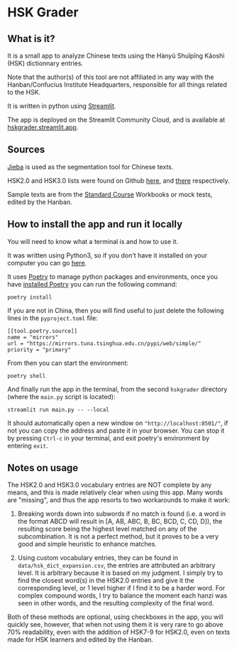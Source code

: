 # HSK Grader

## What is it?

It is a small app to analyze Chinese texts using the Hànyǔ Shuǐpǐng Kǎoshì (HSK) dictionnary entries.

Note that the author(s) of this tool are not affiliated in any way with the Hanban/Confucius Institute Headquarters, responsible for all things related to the HSK.

It is written in python using [Streamlit](https://streamlit.io/).

The app is deployed on the Streamlit Community Cloud, and is available at [hskgrader.streamlit.app](https://hskgrader.streamlit.app/).

## Sources

[Jieba](https://github.com/fxsjy/jieba/tree/master) is used as the segmentation tool for Chinese texts.

HSK2.0 and HSK3.0 lists were found on Github [here](https://github.com/ynot4/hsk-vocabulary/tree/master), and [there](https://github.com/ivankra/hsk30/tree/master) respectively.

Sample texts are from the [Standard Course](https://www.hskstandardcourse.com/) Workbooks or mock tests, edited by the Hanban.

## How to install the app and run it locally

You will need to know what a terminal is and how to use it.

It was written using Python3, so if you don't have it installed on your computer you can go [here](https://realpython.com/installing-python/).

It uses [Poetry](https://python-poetry.org/) to manage python packages and environments, once you have [installed Poetry](https://python-poetry.org/docs/#installation) you can run the following command:

```
poetry install
```

If you are not in China, then you will find useful to just delete the following lines in the `pyproject.toml` file:

```
[[tool.poetry.source]]
name = "mirrors"
url = "https://mirrors.tuna.tsinghua.edu.cn/pypi/web/simple/"
priority = "primary"
```
 
From then you can start the environment:

```
poetry shell
```

And finally run the app in the terminal, from the second `hskgrader` directory (where the `main.py` script is located):

```
streamlit run main.py -- --local 
```

It should automatically open a new window on `"http://localhost:8501/"`, if not you can copy the address and paste it in your browser.
You can stop it by pressing `Ctrl-c` in your terminal, and exit poetry's environment by entering `exit`.

## Notes on usage

The HSK2.0 and HSK3.0 vocabulary entries are NOT complete by any means, and this is made relatively clear when using this app.
Many words are "missing", and thus the app resorts to two workarounds to make it work:

1. Breaking words down into subwords if no match is found (i.e. a word in the format ABCD will result in [A, AB, ABC, B, BC, BCD, C, CD, D]),
the resulting score being the highest level matched on any of the subcombination. It is not a perfect method, but it proves to be a very
good and simple heuristic to enhance matches.

2. Using custom vocabulary entries, they can be found in `data/hsk_dict_expansion.csv`, the entries are attributed an arbitrary level. It is
arbitrary because it is based on my judgment. I simply try to find the closest word(s) in the HSK2.0 entries and give it the corresponding level,
or 1 level higher if I find it to be a harder word. For complex compound words, I try to balance the moment each hanzi was seen in other words,
and the resulting complexity of the final word.

Both of these methods are optional, using checkboxes in the app, you will quickly see, however, that when not using them it is very rare to go above
70% readability, even with the addition of HSK7-9 for HSK2.0, even on texts made for HSK learners and edited by the Hanban.
